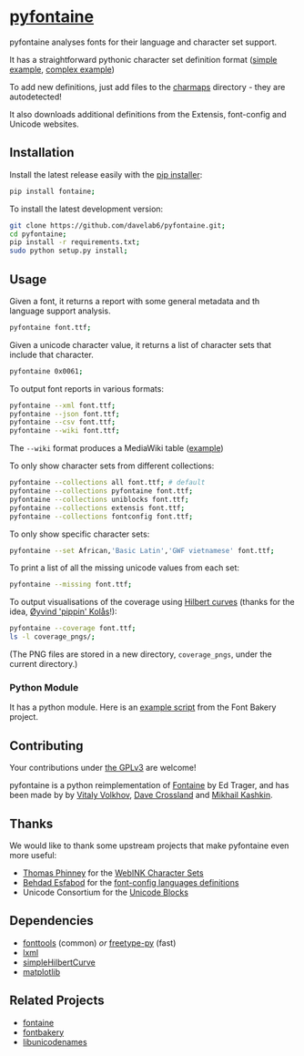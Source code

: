 [pyfontaine](http://documentup.com/davelab6/pyfontaine)
===========

pyfontaine analyses fonts for their language and character set support. 

It has a straightforward pythonic character set definition format ([simple example](https://github.com/davelab6/pyfontaine/blob/master/fontaine/charmaps/africaan.py), [complex example](https://github.com/davelab6/pyfontaine/blob/master/fontaine/charmaps/polish.py))

To add new definitions, just add files to the [charmaps](https://github.com/davelab6/pyfontaine/tree/master/fontaine/charmaps) directory - they are autodetected!

It also downloads additional definitions from the Extensis, font-config and Unicode websites.


Installation
---------------

Install the latest release easily with the [pip installer](http://www.pip-installer.org):
```sh
pip install fontaine;
```
To install the latest development version:
```sh
git clone https://github.com/davelab6/pyfontaine.git;
cd pyfontaine;
pip install -r requirements.txt;
sudo python setup.py install;
```

Usage
-----

Given a font, it returns a report with some general metadata and th language support analysis. 
```sh
pyfontaine font.ttf;
```

Given a unicode character value, it returns a list of character sets that include that character.
```sh
pyfontaine 0x0061;
```

To output font reports in various formats:
```sh
pyfontaine --xml font.ttf;
pyfontaine --json font.ttf;
pyfontaine --csv font.ttf;
pyfontaine --wiki font.ttf;
```
The `--wiki` format produces a MediaWiki table ([example](https://en.wikipedia.org/wiki/DejaVu_fonts#Unicode_coverage))

To only show character sets from different collections:
```sh
pyfontaine --collections all font.ttf; # default
pyfontaine --collections pyfontaine font.ttf;
pyfontaine --collections uniblocks font.ttf;
pyfontaine --collections extensis font.ttf;
pyfontaine --collections fontconfig font.ttf;
```

To only show specific character sets:
```sh
pyfontaine --set African,'Basic Latin','GWF vietnamese' font.ttf;
```

To print a list of all the missing unicode values from each set:
```sh
pyfontaine --missing font.ttf;
```

To output visualisations of the coverage using [Hilbert curves](http://en.wikipedia.org/wiki/Hilbert_curve) (thanks for the idea, [Øyvind 'pippin' Kolås](http://github.com/hodefoting)!):
```sh
pyfontaine --coverage font.ttf;
ls -l coverage_pngs/;
```
(The PNG files are stored in a new directory, `coverage_pngs`, under the current directory.)

### Python Module

It has a python module. Here is an [example script](https://github.com/xen/fontbakery/blob/master/scripts/famchar.py) from the Font Bakery project.

Contributing
----------------

Your contributions under [the GPLv3](LICENSE.txt) are welcome!

pyfontaine is a python reimplementation of [Fontaine](http://fontaine.sf.net) by Ed Trager, and has been made by by [Vitaly Volkhov](http://github.com/hash3g), [Dave Crossland](http://github.com/davelab6) and [Mikhail Kashkin](http://github.com/xen). 

Thanks
--------

We would like to thank some upstream projects that make pyfontaine even more useful:
* [Thomas Phinney](http://www.thomasphinney.com/) for the [WebINK Character Sets](http://blog.webink.com/custom-font-subsetting-for-faster-websites/)
* [Behdad Esfabod](http://behdad.org) for the [font-config languages definitions](http://cgit.freedesktop.org/fontconfig/tree/fc-lang)
* Unicode Consortium for the [Unicode Blocks](http://www.unicode.org/Public/UNIDATA/Blocks.txt)

Dependencies
------------

* [fonttools](https://github.com/behdad/fonttools) (common) _or_ [freetype-py](http://code.google.com/p/freetype-py) (fast)
* [lxml](http://pypi.python.org/pypi/lxml)
* [simpleHilbertCurve](https://github.com/dentearl/simpleHilbertCurve)
* [matplotlib](https://pypi.python.org/pypi/matplotlib)

Related Projects
------------

* [fontaine](http://fontaine.sf.net)
* [fontbakery](https://github.com/xen/fontbakery)
* [libunicodenames](https://bitbucket.org/sortsmill/libunicodenames)
